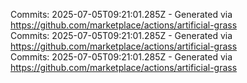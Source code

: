 Commits: 2025-07-05T09:21:01.285Z - Generated via https://github.com/marketplace/actions/artificial-grass
<br>
Commits: 2025-07-05T09:21:01.285Z - Generated via https://github.com/marketplace/actions/artificial-grass
<br>
Commits: 2025-07-05T09:21:01.285Z - Generated via https://github.com/marketplace/actions/artificial-grass
<br>
